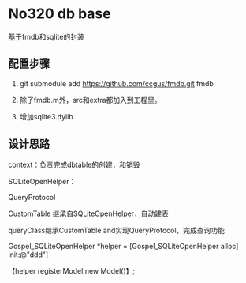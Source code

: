 # No320 db base

基于fmdb和sqlite的封装


## 配置步骤

1. git submodule add https://github.com/ccgus/fmdb.git fmdb


2. 除了fmdb.m外，src和extra都加入到工程里。


3. 增加sqlite3.dylib




## 设计思路

context：负责完成dbtable的创建，和销毁


SQLiteOpenHelper：

QueryProtocol

CustomTable 继承自SQLiteOpenHelper，自动建表

queryClass继承CustomTable and实现QueryProtocol，完成查询功能


Gospel_SQLiteOpenHelper *helper = [Gospel_SQLiteOpenHelper alloc] init:@"ddd"]

【helper registerModel:new Model()】;






